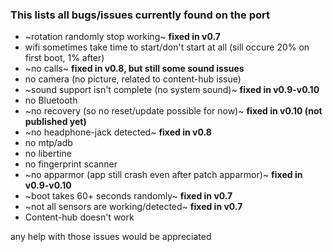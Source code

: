 ### This lists all bugs/issues currently found on the port

* ~rotation randomly stop working~ **fixed in v0.7**
* wifi sometimes take time to start/don't start at all (sill occure 20% on first boot, 1% after)
* ~no calls~ **fixed in v0.8, but still some sound issues**
* no camera (no picture, related to content-hub issue)
* ~sound support isn't complete (no system sound)~ **fixed in v0.9-v0.10**
* no Bluetooth
* ~no recovery (so no reset/update possible for now)~ **fixed in v0.10 (not published yet)**
* ~no headphone-jack detected~ **fixed in v0.8**
* no mtp/adb
* no libertine
* no fingerprint scanner
* ~no apparmor (app still crash even after patch apparmor)~ **fixed in v0.9-v0.10**
* ~boot takes 60+ seconds randomly~ **fixed in v0.7**
* ~not all sensors are working/detected~ **fixed in v0.7**
* Content-hub doesn't work


any help with those issues would be appreciated
